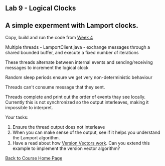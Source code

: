 ## Lab 9 - Logical Clocks

## A simple experment with Lamport clocks.

Copy, build and run the code from [Week 4](https://github.com/gortonator/bsds-6650/tree/master/code/week-4)

Multiple threads - LamportClient.java - exchange messages through a shared bounded buffer, and execute a fixed number of iterations

These threads alternate between internal events and sending/receiving messages to increment the logical clock

Random sleep periods ensure we get very non-deterministic behaviour

Threads can't consume message that they sent.

Threads complete and print out the order of events thay see locally. Currently this is not synchronized so the output interleaves, making it impossible to interpret. 

Your tasks:
1. Ensure the thread output does not interleave
2. When you can make sense of the output, see if it helps you understand the Lamport algorithm.
3. Have a read about how [Version Vectors work](https://en.wikipedia.org/wiki/Version_vector). Can you extend this example to implement the version vector algorithm?

[Back to Course Home Page](https://gortonator.github.io/bsds-6650/)
